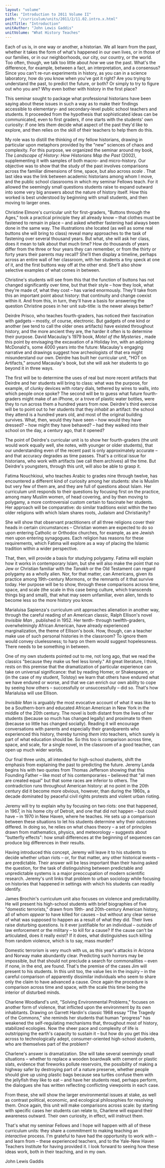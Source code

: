 ```yaml
---
layout: "volume"
title: "Introduction to 2011 Volume II"
path: "/curriculum/units/2011/2/11.02.intro.x.html"
unitTitle: "Introduction"
unitAuthor: "John Lewis Gaddis"
unitVolume: "What History Teaches"
---
```

<body>
 <p>
  Each of us is, in one way or another, a historian. We all learn from the past, whether it takes the form of what's happened in our own lives, or in those of our families, or in our neighborhoods, our city, our country, or the world. Too often, though, we talk too little about
  <i>
   how
  </i>
  we use the past. What's the difference, for example, between a fact, an interpretation, and a consensus? Since you can't re-run experiments in history, as you can in a science laboratory, how do you know when you've got it right? Are you trying to understand the past, to predict the future, or both? Or simply to try to figure out who you are? Why even bother with history in the first place?
 </p>
<p>
  This seminar sought to package what professional historians have been saying about these issues in such a way as to make their findings accessible to elementary- and secondary-level public school teachers and students. It proceeded from the hypothesis that sophisticated ideas can be communicated, even to first graders, if one starts with the students' own curiosity: if one lets
  <i>
   them
  </i>
  decide what aspect of the past they'd like to explore, and then relies on the skill of their teachers to help them do this.
 </p>
<p>
  My role was to distill the thinking of my fellow historians, drawing in particular upon metaphors provided by the "new" sciences of chaos and complexity. For this purpose, we organized the seminar around my book,
  <i>
   The Landscape of History: How Historians Map the Past
  </i>
  (2002), supplementing it with samples of both macro- and micro-history. Our objective was to show that the study of the past involves comparisons across the familiar dimensions of time, space, but also across
  <i>
   scale
  </i>
  . That last idea was the link between academic historians among whom I move, and the public school classrooms in which my seminar Fellows teach. For it allowed the seemingly small questions students raise to expand outward into some very big answers about the nature of history itself. How this worked is best understood by beginning with small students, and then moving to larger ones.
 </p>
<p>
  Christine Elmore's curricular unit for first-graders, "Buttons through the Ages," took a practical principle they all already know – that clothes must be fastened to remain in place – and asked whether fastening had always been done in the same way. The illustrations she located (as well as some real buttons she will bring to class) reveal many approaches to the task of fastening over several thousand years. But what, she will ask her class, does it mean to talk about that much time? How do thousands of years differ from the three or four years they can remember, or from the thirty or forty years their parents may recall? She'll then display a timeline, perhaps across an entire wall of her classroom, with her students a tiny speck at one of it, and the first buttons way off at the other end. She'll also show selective examples of what comes in between.
 </p>
<p>
  Christine's students will see from this that the function of buttons has not changed significantly over time, but that their style – how they look, what they're made of, what they cost – has varied enormously. They'll take from this an important point about history: that continuity and change coexist within it. And from this, in turn, they'll have a basis for answering the question Christine poses in her unit sub-title: is the newer always better?
 </p>
 <p>
  Deirdre Prisco, who teaches fourth-graders, has noticed their fascination with gadgets – mostly, of course, electronic. But gadgets of one kind or another (we tend to call the older ones artifacts) have existed throughout history, and the more ancient they are, the harder it often is to determine their purpose. David Macaulay's 1979 book,
  <i>
   Motel of the Mysteries
  </i>
  , made this point by envisaging the excavation of a Holiday Inn, with an adjoining McDonald's, some 4000 years into the future: Macaulay's engaging narrative and drawings suggest how archeologists of that era might misunderstand our own. Deirdre has built her curricular unit, "HOT on Artifacts," around Macaulay's book, but she will ask her students to go beyond it in three ways.
 </p>
<p>
  The first will be to determine the uses of real but more recent artifacts that Deirdre and her students will bring to class: what was the purpose, for example, of clunky devices with rotary dials, tethered by wires to walls, into which people once spoke? The second will be to guess what future fourth-graders might make of an iPhone, or a trove of plastic water bottles, were they to run across them a hundred years from now. Deirdre's third exercise will be to point out to her students that they
  <i>
   inhabit
  </i>
  an artifact: the school they attend is a hundred years old, and most of the original building survives. What, then, would they have seen – how would they have dressed? – how might they have behaved? – had they walked into their school on the day, a century ago, that it opened?
 </p>
<p>
  The point of Deirdre's curricular unit is to show her fourth-graders (the unit would work equally well, she notes, with younger or older students), that our understanding even of the recent past is only approximately accurate – and that accuracy degrades as time passes. That's a critical issue for historians, who work with artifacts (we call them archives) all the time. But Deirdre's youngsters, through this unit, will also be able to grasp it.
 </p>
<p>
  Fatima Nouchkioui, who teaches Arabic to grades nine through twelve, has encountered a different kind of curiosity among her students: she is Muslim but very few of them are, and they are full of questions about Islam. Her curriculum unit responds to their questions by focusing first on the practice, among many Muslim women, of head covering, and by then moving to polygamy, a more controversial custom certain to fascinate her students. Her approach will be comparative: do similar traditions exist within the two older religions with which Islam shares roots, Judaism and Christianity?
 </p>
<p>
  She will show that observant practitioners of all three religions cover their heads in certain circumstances – Christian women are expected to do so upon entering Catholic or Orthodox churches, for example, as are Jewish men upon entering synagogues. Each religion has reasons for these requirements, which Fatima will explore as a way of placing the Islamic tradition within a wider perspective.
 </p>
<p>
  That, then, will provide a basis for studying polygamy. Fatima will explain how it works in contemporary Islam, but she will also make the point that no Jew or Christian familiar with the
  <i>
   Tanakh
  </i>
  or the Old Testament can regard polygamy as a wholly alien. Nor, for that matter, can Americans, given its practice among 19th-century Mormons, or the remnants of it that survive today. Her purpose will be to show, through these comparisons across time, space, and scale (the scale in this case being culture, which transcends things big and small), that what may seem unfamiliar, even alien, tends to become less so the more history you know.
 </p>
<p>
  Marialuisa Sapienza's curriculum unit approaches alienation in another way, through the careful reading of an American classic, Ralph Ellison's novel
  <i>
   Invisible Man
  </i>
  , published in 1952. Her tenth- through twelfth-graders, overwhelmingly African American, have already experienced marginalization, the theme of Ellison's book. How, though, can a teacher make use of such personal histories in the classroom? To ignore them would convey cluelessness; to harp on them would suggest hopelessness. There needs to be something in between.
 </p>
<p>
  One of my own students pointed out to me, not long ago, that we read the classics "because they make us feel less lonely." All great literature, I think, rests on this premise that the dramatization of particular experience can take on universal significance: that by reading Homer, or Shakespeare, or (in the case of my student, Tolstoy) we learn that others have endured what we have endured or worse, and that we can enrich our own ability to cope by seeing how others – successfully or unsuccessfully – did so. That's how Marialuisa will use Ellison.
 </p>
<p>
  <i>
   Invisible Man
  </i>
  is arguably the most evocative account of what it was like to be a Southern-born and educated African American in New York in the middle of the 20th century. The novel is both distant from the lives of her students (because so much has changed legally) and proximate to them (because so little has changed socially). Reading it will encourage conversations with parents and especially their grandparents who experienced this history, thereby turning
  <i>
   them
  </i>
  into teachers, which surely is part of what education should be. So this too is comparison across time, space, and scale, for a single novel, in the classroom of a good teacher, can open up much wider worlds.
 </p>
<p>
  Our final three units, all intended for high-school students, shift the emphasis from explaining the past to predicting the future. Jeremy Landa begins his with two quotes from Thomas Jefferson showing that this Founding Father – like most of his contemporaries – believed that "all men are created equal" but that some races are inferior to others. The contradiction runs throughout American history: at no point in the 20th century did it become more obvious, however, than during the 1960s, a decade dominated by peaceful civil rights protests and violent urban rioting.
 </p>
<p>
  Jeremy will try to explain why by focusing on two riots: one that happened, in 1967, in his home city of Detroit, and one that did not happen – but could have – in 1970 in New Haven, where he teaches. He sets up a comparison between these situations to let his students determine why their outcomes differed. In doing so, he relies on what chaos theory – a set of principles drawn from mathematics, physics, and meteorology – suggests about "butterfly effects": how small differences at the beginning of sequences can produce big differences in their results.
 </p>
<p>
  Having introduced this concept, Jeremy will leave it to his students to decide whether urban riots – or, for that matter, any other historical events – are predictable. Their answer will be less important than their having asked the question, for the task of distinguishing between predictable and unpredictable systems is a major preoccupation of modern scientific research. Jeremy's unit links that problem to urban sociology while focusing on histories that happened in settings with which his students can readily identify.
 </p>
<p>
  James Brochin's curriculum unit also focuses on violence and predictability. He will present his high-school students with brief biographies of five "domestic terrorists," drawn from 19th- and 20th-century American history, all of whom
  <i>
   appear
  </i>
  to have killed for causes – but without any clear sense of what was supposed to happen as a result of what they did. Their lives raise disturbing questions. Is it ever justifiable for an individual – outside of law enforcement or the military – to kill for a cause? If the cause can't be articulated, does it really exist? If it does, what distinguishes such killing from random violence, which is to say, mass murder?
 </p>
<p>
  Domestic terrorism is very much with us, as this year's attacks in Arizona and Norway make abundantly clear. Predicting such horrors may be impossible, but that should not preclude a search for commonalities – even if none, in the end, are found. That's the premise of the cases Jim will present to his students. In this unit too, the value lies in the inquiry – in the careful comparison of apparently dissimilar individuals who seem to share only the claim to have advanced a cause. Once again the procedure is comparison across time and space, with the scale this time being the interior of disturbed minds.
 </p>
<p>
  Charlene Woodland's unit, "Solving Environmental Problems," focuses on another form of violence, that inflicted upon the environment by its own inhabitants. Drawing on Garrett Hardin's classic 1968 essay "The Tragedy of the Commons," she reminds her students that human "progress" has weakened the self-regulating mechanisms that, throughout most of history, stabilized ecologies. Now the sheer pace and complexity of life is outstripping the earth's capacity to sustain it – but how do you get this idea across to technologically adept, consumer-oriented high-school students, who are themselves part of the problem?
 </p>
<p>
  Charlene's answer is dramatization. She will take several seemingly small situations – whether to replace a wooden boardwalk with cement or plastic slats, evidence that fireworks pollute reservoirs, the possibility of making a highway safer by destroying part of a nature preserve, whether people should give up using plastic bags because sea turtles confuse them with the jellyfish they like to eat – and have her students read, perhaps perform, the dialogues she has written reflecting conflicting viewpoints in each case.
 </p>
<p>
  From these, she will show the larger environmental issues at stake, as well as contrast political, economic, and ecological philosophies for resolving them. Once again, this unit will make comparisons across scale: by starting with specific cases her students can relate to, Charlene will expand their awareness outward. Their own curiosity, in effect, will instruct them.
 </p>
<p>
  That's what my seminar Fellows and I hope will happen with all of these curriculum units: they share a commitment to making teaching an
  <i>
   interactive
  </i>
  process. I'm grateful to have had the opportunity to work with – and learn from – these experienced teachers, and to the Yale-New Haven Teachers Institute for having provided it. I look forward to seeing how these ideas work, both in their teaching, and in my own.
 </p>
<p>
  John Lewis Gaddis
 </p>


</body>
